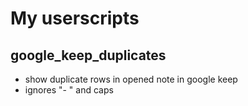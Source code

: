 # My userscripts

## google_keep_duplicates
- show duplicate rows in opened note in google keep
- ignores "- " and caps
